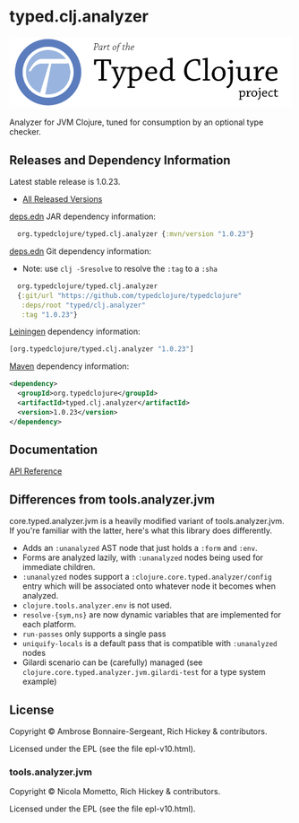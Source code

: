 <!-- DO NOT EDIT! Instead, edit `dev/resources/root-templates/typed/clj.analyzer/README.md` and run `./script/regen-selmer.sh` -->
# typed.clj.analyzer

<a href='https://typedclojure.org'><img src='images/part-of-typed-clojure-project.png'></a>

Analyzer for JVM Clojure, tuned for consumption by an optional type checker.

## Releases and Dependency Information

Latest stable release is 1.0.23.

* [All Released Versions](https://clojars.org/org.typedclojure/typed.clj.analyzer)

[deps.edn](https://clojure.org/reference/deps_and_cli) JAR dependency information:

```clj
  org.typedclojure/typed.clj.analyzer {:mvn/version "1.0.23"}
```

[deps.edn](https://clojure.org/reference/deps_and_cli) Git dependency information:

- Note: use `clj -Sresolve` to resolve the `:tag` to a `:sha`

```clj
  org.typedclojure/typed.clj.analyzer
  {:git/url "https://github.com/typedclojure/typedclojure"
   :deps/root "typed/clj.analyzer"
   :tag "1.0.23"}
```

[Leiningen](https://github.com/technomancy/leiningen) dependency information:

```clojure
[org.typedclojure/typed.clj.analyzer "1.0.23"]
```

[Maven](https://maven.apache.org/) dependency information:

```XML
<dependency>
  <groupId>org.typedclojure</groupId>
  <artifactId>typed.clj.analyzer</artifactId>
  <version>1.0.23</version>
</dependency>
```

## Documentation

[API Reference](https://api.typedclojure.org/latest/typed.clj.analyzer/index.html)

## Differences from tools.analyzer.jvm

core.typed.analyzer.jvm is a heavily modified variant of tools.analyzer.jvm.
If you're familiar with the latter, here's what this library does differently.

- Adds an `:unanalyzed` AST node that just holds a `:form` and `:env`.
- Forms are analyzed lazily, with `:unanalyzed` nodes being used for immediate children.
- `:unanalyzed` nodes support a `:clojure.core.typed.analyzer/config` entry which will be associated
  onto whatever node it becomes when analyzed.
- `clojure.tools.analyzer.env` is not used.
- `resolve-{sym,ns}` are now dynamic variables that are implemented for each platform.
- `run-passes` only supports a single pass
- `uniquify-locals` is a default pass that is compatible with `:unanalyzed` nodes
- Gilardi scenario can be (carefully) managed (see `clojure.core.typed.analyzer.jvm.gilardi-test` for a type system example)

## License

Copyright © Ambrose Bonnaire-Sergeant, Rich Hickey & contributors.

Licensed under the EPL (see the file epl-v10.html).

### tools.analyzer.jvm

Copyright © Nicola Mometto, Rich Hickey & contributors.

Licensed under the EPL (see the file epl-v10.html).
